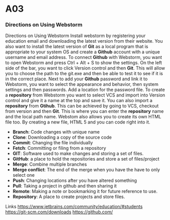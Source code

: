 # A03
### Directions on Using Webstorm
Directions on Using Webstorm
Install webstorm by registering your education email and downloading the latest version from their website. You also want to install the latest version of **Git** as a local program that is appropriate to your system OS and create a **Github** account with a unique username and email address. To connect **Github** with Webstorm, you want to open Webstorm and press Ctrl + Alt + S to show the settings. On the left side of the bar, you want to click Version control and then **Git**. This will allow you to choose the path to the git.exe and then be able to test it to see if it is in the correct place. 
Next to add your **Github** password and link it to Webstorm, you want to select the appearance and behavior, then system settings and then passwords. Add a location for the password file. 
To create a **repository** from Webstorm you want to select VCS and import into Version control and give it a name at the top and save it. You can also import a **repository** from **Gtihub**. This can be achieved by going to VCS, checkout from version and then **Git**. This is where you can enter the **repository** name and the local path name.
Webstom also allows you to create its own HTML file too. By creating a new file, HTML 5 and you can code right into it.
-	**Branch**: Code changes with unique name 
-	**Clone**: Downloading a copy of the source code 
-	**Commit**: Changing the file individually
-	**Fetch**: Committing or filing from a repository
-	**GIT**: Software used to make changes and storing a set of files.
-	**GitHub**: a place to hold the repositories and store a set of files/project
-	**Merge**: Combine multiple branches
-	**Merge conflict**: The end of the merge when you have the have to only select one 
-	**Push**: Changing locations after you have altered something 
-	**Pull**: Taking a project in github and then sharing it
-	**Remote**: Making a note or bookmarking it for future reference to use.
-	**Repository**: A place to create projects and store files.


Links
https://www.jetbrains.com/community/education/#students 
https://git-scm.com/downloads
https://github.com/



